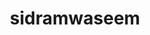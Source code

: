 ---
title: sidramwaseem
github: https://github.com/sidramwaseem
mode: dark
transition: 1s
score: 78.2
archetype:
- Little Bit of Everything
---